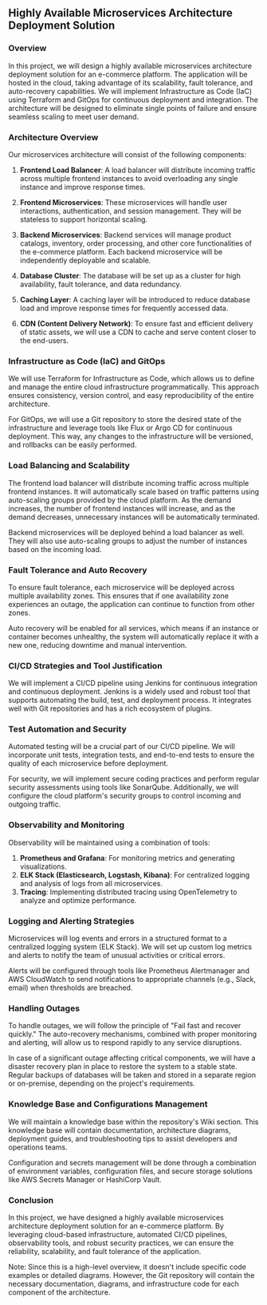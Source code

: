 ## Highly Available Microservices Architecture Deployment Solution

### Overview

In this project, we will design a highly available microservices architecture deployment solution for an e-commerce platform. The application will be hosted in the cloud, taking advantage of its scalability, fault tolerance, and auto-recovery capabilities. We will implement Infrastructure as Code (IaC) using Terraform and GitOps for continuous deployment and integration. The architecture will be designed to eliminate single points of failure and ensure seamless scaling to meet user demand.

### Architecture Overview

Our microservices architecture will consist of the following components:

1. **Frontend Load Balancer**: A load balancer will distribute incoming traffic across multiple frontend instances to avoid overloading any single instance and improve response times.

2. **Frontend Microservices**: These microservices will handle user interactions, authentication, and session management. They will be stateless to support horizontal scaling.

3. **Backend Microservices**: Backend services will manage product catalogs, inventory, order processing, and other core functionalities of the e-commerce platform. Each backend microservice will be independently deployable and scalable.

4. **Database Cluster**: The database will be set up as a cluster for high availability, fault tolerance, and data redundancy.

5. **Caching Layer**: A caching layer will be introduced to reduce database load and improve response times for frequently accessed data.

6. **CDN (Content Delivery Network)**: To ensure fast and efficient delivery of static assets, we will use a CDN to cache and serve content closer to the end-users.

### Infrastructure as Code (IaC) and GitOps

We will use Terraform for Infrastructure as Code, which allows us to define and manage the entire cloud infrastructure programmatically. This approach ensures consistency, version control, and easy reproducibility of the entire architecture.

For GitOps, we will use a Git repository to store the desired state of the infrastructure and leverage tools like Flux or Argo CD for continuous deployment. This way, any changes to the infrastructure will be versioned, and rollbacks can be easily performed.

### Load Balancing and Scalability

The frontend load balancer will distribute incoming traffic across multiple frontend instances. It will automatically scale based on traffic patterns using auto-scaling groups provided by the cloud platform. As the demand increases, the number of frontend instances will increase, and as the demand decreases, unnecessary instances will be automatically terminated.

Backend microservices will be deployed behind a load balancer as well. They will also use auto-scaling groups to adjust the number of instances based on the incoming load.

### Fault Tolerance and Auto Recovery

To ensure fault tolerance, each microservice will be deployed across multiple availability zones. This ensures that if one availability zone experiences an outage, the application can continue to function from other zones.

Auto recovery will be enabled for all services, which means if an instance or container becomes unhealthy, the system will automatically replace it with a new one, reducing downtime and manual intervention.

### CI/CD Strategies and Tool Justification

We will implement a CI/CD pipeline using Jenkins for continuous integration and continuous deployment. Jenkins is a widely used and robust tool that supports automating the build, test, and deployment process. It integrates well with Git repositories and has a rich ecosystem of plugins.

### Test Automation and Security

Automated testing will be a crucial part of our CI/CD pipeline. We will incorporate unit tests, integration tests, and end-to-end tests to ensure the quality of each microservice before deployment.

For security, we will implement secure coding practices and perform regular security assessments using tools like SonarQube. Additionally, we will configure the cloud platform's security groups to control incoming and outgoing traffic.

### Observability and Monitoring

Observability will be maintained using a combination of tools:

1. **Prometheus and Grafana**: For monitoring metrics and generating visualizations.
2. **ELK Stack (Elasticsearch, Logstash, Kibana)**: For centralized logging and analysis of logs from all microservices.
3. **Tracing**: Implementing distributed tracing using OpenTelemetry to analyze and optimize performance.

### Logging and Alerting Strategies

Microservices will log events and errors in a structured format to a centralized logging system (ELK Stack). We will set up custom log metrics and alerts to notify the team of unusual activities or critical errors.

Alerts will be configured through tools like Prometheus Alertmanager and AWS CloudWatch to send notifications to appropriate channels (e.g., Slack, email) when thresholds are breached.

### Handling Outages

To handle outages, we will follow the principle of "Fail fast and recover quickly." The auto-recovery mechanisms, combined with proper monitoring and alerting, will allow us to respond rapidly to any service disruptions.

In case of a significant outage affecting critical components, we will have a disaster recovery plan in place to restore the system to a stable state. Regular backups of databases will be taken and stored in a separate region or on-premise, depending on the project's requirements.

### Knowledge Base and Configurations Management

We will maintain a knowledge base within the repository's Wiki section. This knowledge base will contain documentation, architecture diagrams, deployment guides, and troubleshooting tips to assist developers and operations teams.

Configuration and secrets management will be done through a combination of environment variables, configuration files, and secure storage solutions like AWS Secrets Manager or HashiCorp Vault.

### Conclusion

In this project, we have designed a highly available microservices architecture deployment solution for an e-commerce platform. By leveraging cloud-based infrastructure, automated CI/CD pipelines, observability tools, and robust security practices, we can ensure the reliability, scalability, and fault tolerance of the application.

Note: Since this is a high-level overview, it doesn't include specific code examples or detailed diagrams. However, the Git repository will contain the necessary documentation, diagrams, and infrastructure code for each component of the architecture.
